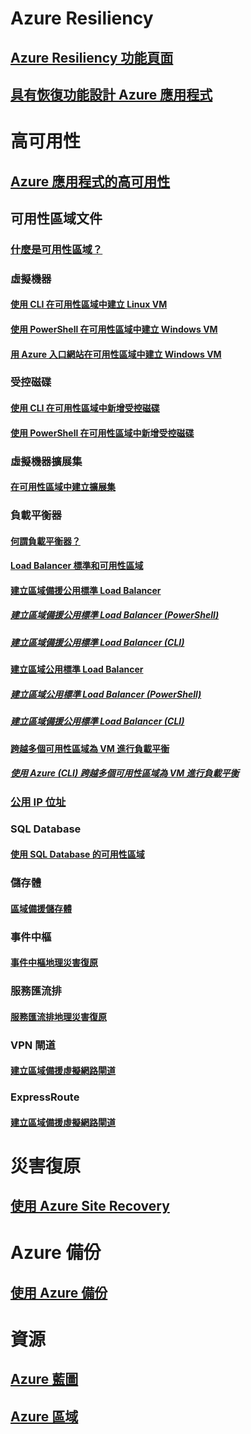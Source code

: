 
# Azure Resiliency
## [Azure Resiliency 功能頁面](https://azure.microsoft.com/features/resiliency)
## [具有恢復功能設計 Azure 應用程式](https://docs.microsoft.com/azure/architecture/resiliency/)

# 高可用性

## [Azure 應用程式的高可用性](https://docs.microsoft.com/azure/architecture/resiliency/high-availability-azure-applications)

## 可用性區域文件
### [什麼是可用性區域？](az-overview.md)

### 虛擬機器
#### [使用 CLI 在可用性區域中建立 Linux VM](../virtual-machines/linux/create-cli-availability-zone.md)
#### [使用 PowerShell 在可用性區域中建立 Windows VM](../virtual-machines/windows/create-powershell-availability-zone.md)
#### [用 Azure 入口網站在可用性區域中建立 Windows VM](../virtual-machines/windows/create-portal-availability-zone.md)

### 受控磁碟
#### [使用 CLI 在可用性區域中新增受控磁碟](../virtual-machines/linux/add-disk.md#use-managed-disks)
#### [使用 PowerShell 在可用性區域中新增受控磁碟](../virtual-machines/windows/attach-disk-ps.md#add-an-empty-data-disk-to-a-virtual-machine)

### 虛擬機器擴展集
#### [在可用性區域中建立擴展集](../virtual-machine-scale-sets/virtual-machine-scale-sets-use-availability-zones.md)

### 負載平衡器
#### [何謂負載平衡器？](../load-balancer/load-balancer-standard-overview.md)
#### [Load Balancer 標準和可用性區域](../load-balancer/load-balancer-standard-availability-zones.md)

#### [建立區域備援公用標準 Load Balancer](../load-balancer/load-balancer-get-started-internet-az-portal.md)
##### [建立區域備援公用標準 Load Balancer (PowerShell)](../load-balancer/load-balancer-get-started-internet-az-powershell.md)
##### [建立區域備援公用標準 Load Balancer (CLI)](../load-balancer/load-balancer-get-started-internet-az-cli.md)
#### [建立區域公用標準 Load Balancer](../load-balancer/load-balancer-get-started-internet-availability-zones-zonal-portal.md)
##### [建立區域公用標準 Load Balancer (PowerShell)](../load-balancer/load-balancer-get-started-internet-availability-zones-zonal-powershell.md)
##### [建立區域備援公用標準 Load Balancer (CLI)](../load-balancer/load-balancer-get-started-internet-availability-zones-zonal-cli.md)
#### [跨越多個可用性區域為 VM 進行負載平衡](../load-balancer/load-balancer-standard-public-availability-zones-portal.md)
##### [使用 Azure (CLI) 跨越多個可用性區域為 VM 進行負載平衡](../load-balancer/load-balancer-standard-public-zone-redundant-cli.md)

### [公用 IP 位址](../virtual-network/virtual-network-public-ip-address.md#create-a-public-ip-address)

### SQL Database
#### [使用 SQL Database 的可用性區域](../sql-database/sql-database-high-availability.md#zone-redundant-configuration)

### 儲存體
#### [區域備援儲存體](../storage/common/storage-redundancy-zrs.md)

### 事件中樞
#### [事件中樞地理災害復原](../event-hubs/event-hubs-geo-dr.md#availability-zones-preview)

### 服務匯流排
#### [服務匯流排地理災害復原](../service-bus-messaging/service-bus-geo-dr.md#availability-zones-preview)

### VPN 閘道
#### [建立區域備援虛擬網路閘道](../vpn-gateway/create-zone-redundant-vnet-gateway.md)

### ExpressRoute
#### [建立區域備援虛擬網路閘道](../vpn-gateway/create-zone-redundant-vnet-gateway.md)

# 災害復原
## [使用 Azure Site Recovery](https://docs.microsoft.com/azure/site-recovery/)

# Azure 備份
## [使用 Azure 備份](https://docs.microsoft.com/azure/backup/)

# 資源
## [Azure 藍圖](https://azure.microsoft.com/roadmap/)
## [Azure 區域](https://azure.microsoft.com/regions/)
